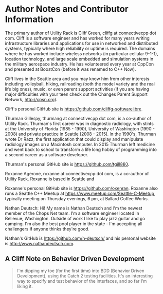# Author Notes and Contributor Information

The primary author of Utility Rack is Cliff Green, cliffg at connectivecpp dot com. Cliff is a software engineer and has worked for many years writing infrastructure libraries and applications for use in networked and distributed systems, typically where high reliability or uptime is required. The domains where he has worked include wireless networks (in particular cellular 9-1-1), location technology, and large scale embedded and simulation systems in the military aerospace industry. He has volunteered every year at CppCon and presented at BoostCon (before it was renamed to C++ Now).

Cliff lives in the Seattle area and you may know him from other interests including volleyball, hiking, railroading (both the model variety and the real life big ones), music, or even parent support activities (if you are having major difficulties with your teen check out the Changes Parent Support Network, http://cpsn.org).

Cliff's personal GitHub site is https://github.com/cliffg-softwarelibre.

Thurman Gillespy, thurmang at connectivecpp dot com, is a co-author of Utility Rack. Thurman's first career was in diagnostic radiology, with stints at the University of Florida (1985 - 1990), University of Washington (1990 - 2008) and private practice in Seattle (2008 - 2015). In the 1990's, Thurman wrote Dr Razz, the first application that could display and manipulate radiology images on a Macintosh computer. In 2015 Thurman left medicine and went back to school to transform a life long hobby of programming into a second career as a software developer.

Thurman's personal GitHub site is https://github.com/tgill880.

Roxanne Agerone, roxanne at connectivecpp dot com, is a co-author of Utility Rack. Roxanne is based in Seattle and 

Roxanne's personal GitHub site is https://github.com/oxenran. Roxanne also runs a Seattle C++ Meetup at https://www.meetup.com/Seattle-C-Meetup, typically meeting on Thursday evenings, 6 pm, at Ballard Coffee Works.

Nathan Deutsch: Hi! My name is Nathan Deutsch and I'm the newest member of the Chops Net team. I'm a software engineer located in Bellevue, Washington. Outside of work I like to play jazz guitar and go camping. I'm also the best pool player in the state - I'm accepting all challengers if anyone thinks they're good.

Nathan's GitHub is https://github.com/n-deutsch/ and his personal website is http://www.nathandeutsch.com.

## A Cliff Note on Behavior Driven Development

>I'm dipping my toe (for the first time) into BDD (Behavior Driven Development), using the Catch 2 testing facilities. It's an interesting way to specify and test behavior of the interfaces, and so far I'm liking it.